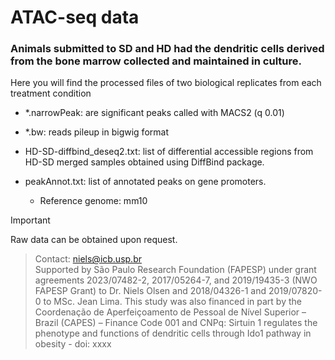 # ATAC-seq data
### Animals submitted to SD and HD had the dendritic cells derived from the bone marrow collected and maintained in culture.

Here you will find the processed files of two biological replicates from each treatment condition
  * *.narrowPeak: are significant peaks called with MACS2 (q 0.01)
  * *.bw: reads pileup in bigwig format
  * HD-SD-diffbind_deseq2.txt: list of differential accessible regions from HD-SD merged samples obtained using DiffBind package.
  * peakAnnot.txt: list of annotated peaks on gene promoters.
    
    - Reference genome: mm10

> [!IMPORTANT]
> Raw data can be obtained upon request.

> Contact: niels@icb.usp.br <br>
> Supported by São Paulo Research Foundation
(FAPESP) under grant agreements 2023/07482-2, 2017/05264-7, and 2019/19435-3 (NWO FAPESP Grant) to Dr. Niels Olsen and 2018/04326-1 and 2019/07820-0 to MSc. Jean Lima. This study was also financed in part by the Coordenação de Aperfeiçoamento de Pessoal de Nível Superior – Brazil (CAPES) – Finance Code 001 and CNPq: Sirtuin 1 regulates the phenotype and functions of dendritic cells through Ido1 pathway in obesity - doi: xxxx
